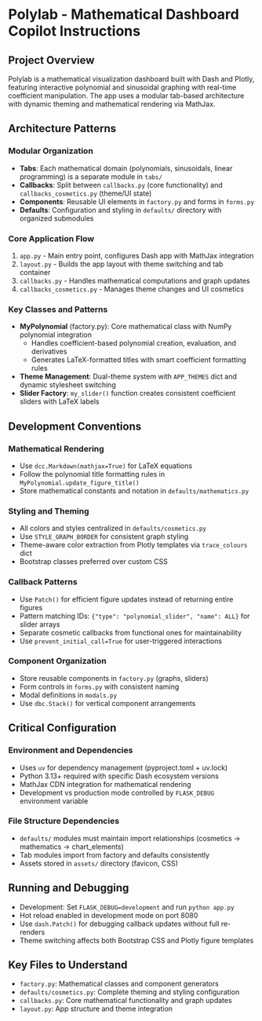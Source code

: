 # Polylab - Mathematical Dashboard Copilot Instructions

## Project Overview
Polylab is a mathematical visualization dashboard built with Dash and Plotly, featuring interactive polynomial and sinusoidal graphing with real-time coefficient manipulation. The app uses a modular tab-based architecture with dynamic theming and mathematical rendering via MathJax.

## Architecture Patterns

### Modular Organization
- **Tabs**: Each mathematical domain (polynomials, sinusoidals, linear programming) is a separate module in `tabs/`
- **Callbacks**: Split between `callbacks.py` (core functionality) and `callbacks_cosmetics.py` (theme/UI state)
- **Components**: Reusable UI elements in `factory.py` and forms in `forms.py`
- **Defaults**: Configuration and styling in `defaults/` directory with organized submodules

### Core Application Flow
1. `app.py` - Main entry point, configures Dash app with MathJax integration
2. `layout.py` - Builds the app layout with theme switching and tab container
3. `callbacks.py` - Handles mathematical computations and graph updates
4. `callbacks_cosmetics.py` - Manages theme changes and UI cosmetics

### Key Classes and Patterns
- **MyPolynomial** (factory.py): Core mathematical class with NumPy polynomial integration
  - Handles coefficient-based polynomial creation, evaluation, and derivatives
  - Generates LaTeX-formatted titles with smart coefficient formatting rules
- **Theme Management**: Dual-theme system with `APP_THEMES` dict and dynamic stylesheet switching
- **Slider Factory**: `my_slider()` function creates consistent coefficient sliders with LaTeX labels

## Development Conventions

### Mathematical Rendering
- Use `dcc.Markdown(mathjax=True)` for LaTeX equations
- Follow the polynomial title formatting rules in `MyPolynomial.update_figure_title()`
- Store mathematical constants and notation in `defaults/mathematics.py`

### Styling and Theming
- All colors and styles centralized in `defaults/cosmetics.py`
- Use `STYLE_GRAPH_BORDER` for consistent graph styling
- Theme-aware color extraction from Plotly templates via `trace_colours` dict
- Bootstrap classes preferred over custom CSS

### Callback Patterns
- Use `Patch()` for efficient figure updates instead of returning entire figures
- Pattern matching IDs: `{"type": "polynomial_slider", "name": ALL}` for slider arrays
- Separate cosmetic callbacks from functional ones for maintainability
- Use `prevent_initial_call=True` for user-triggered interactions

### Component Organization
- Store reusable components in `factory.py` (graphs, sliders)
- Form controls in `forms.py` with consistent naming
- Modal definitions in `modals.py`
- Use `dbc.Stack()` for vertical component arrangements

## Critical Configuration

### Environment and Dependencies
- Uses `uv` for dependency management (pyproject.toml + uv.lock)
- Python 3.13+ required with specific Dash ecosystem versions
- MathJax CDN integration for mathematical rendering
- Development vs production mode controlled by `FLASK_DEBUG` environment variable

### File Structure Dependencies
- `defaults/` modules must maintain import relationships (cosmetics → mathematics → chart_elements)
- Tab modules import from factory and defaults consistently
- Assets stored in `assets/` directory (favicon, CSS)

## Running and Debugging
- Development: Set `FLASK_DEBUG=development` and run `python app.py`
- Hot reload enabled in development mode on port 8080
- Use `dash.Patch()` for debugging callback updates without full re-renders
- Theme switching affects both Bootstrap CSS and Plotly figure templates

## Key Files to Understand
- `factory.py`: Mathematical classes and component generators
- `defaults/cosmetics.py`: Complete theming and styling configuration
- `callbacks.py`: Core mathematical functionality and graph updates
- `layout.py`: App structure and theme integration
